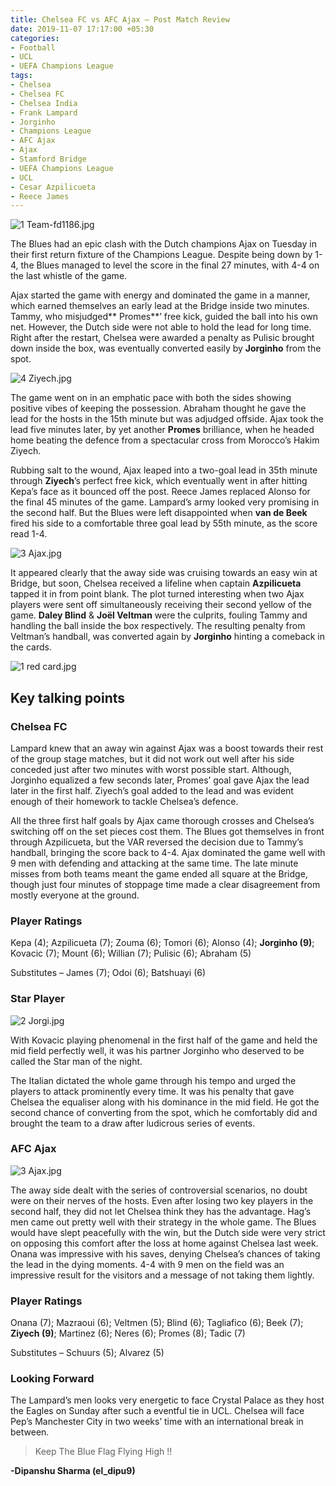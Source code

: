 ```yaml
---
title: Chelsea FC vs AFC Ajax – Post Match Review
date: 2019-11-07 17:17:00 +05:30
categories:
- Football
- UCL
- UEFA Champions League
tags:
- Chelsea
- Chelsea FC
- Chelsea India
- Frank Lampard
- Jorginho
- Champions League
- AFC Ajax
- Ajax
- Stamford Bridge
- UEFA Champions League
- UCL
- Cesar Azpilicueta
- Reece James
---
```


![1 Team-fd1186.jpg](/uploads/1%20Team-fd1186.jpg)

The Blues had an epic clash with the Dutch champions Ajax on Tuesday in their first return fixture of the Champions League. Despite being down by 1-4, the Blues managed to level the score in the final 27 minutes, with 4-4 on the last whistle of the game.

Ajax started the game with energy and dominated the game in a manner, which earned themselves an early lead at the Bridge inside two minutes. Tammy, who misjudged** Promes**’ free kick, guided the ball into his own net. However, the Dutch side were not able to hold the lead for long time. Right after the restart, Chelsea were awarded a penalty as Pulisic brought down inside the box, was eventually converted easily by **Jorginho** from the spot.

![4 Ziyech.jpg](/uploads/4%20Ziyech.jpg)

The game went on in an emphatic pace with both the sides showing positive vibes of keeping the possession. Abraham thought he gave the lead for the hosts in the 15th minute but was adjudged offside. Ajax took the lead five minutes later, by yet another **Promes** brilliance, when he headed home beating the defence from a spectacular cross from Morocco’s Hakim Ziyech.

Rubbing salt to the wound, Ajax leaped into a two-goal lead in 35th minute through **Ziyech**’s perfect free kick, which eventually went in after hitting Kepa’s face as it bounced off the post. Reece James replaced Alonso for the final 45 minutes of the game. Lampard’s army looked very promising in the second half. But the Blues were left disappointed when **van de Beek** fired his side to a comfortable three goal lead by 55th minute, as the score read 1-4.

![3 Ajax.jpg](/uploads/3%20Ajax.jpg)

It appeared clearly that the away side was cruising towards an easy win at Bridge, but soon, Chelsea received a lifeline when captain **Azpilicueta** tapped it in from point blank. The plot turned interesting when two Ajax players were sent off simultaneously receiving their second yellow of the game. **Daley Blind** & **Joël Veltman** were the culprits, fouling Tammy and handling the ball inside the box respectively. The resulting penalty from Veltman’s handball, was converted again by **Jorginho** hinting a comeback in the cards.

![1 red card.jpg](/uploads/1%20red%20card.jpg)

## Key talking points

### Chelsea FC

Lampard knew that an away win against Ajax was a boost towards their rest of the group stage matches, but it did not work out well after his side conceded just after two minutes with worst possible start. Although, Jorginho equalized a few seconds later, Promes’ goal gave Ajax the lead later in the first half. Ziyech’s goal added to the lead and was evident enough of their homework to tackle Chelsea’s defence.

All the three first half goals by Ajax came thorough crosses and Chelsea’s switching off on the set pieces cost them. The Blues got themselves in front through Azpilicueta, but the VAR reversed the decision due to Tammy’s handball, bringing the score back to 4-4. Ajax dominated the game well with 9 men with defending and attacking at the same time. The late minute misses from both teams meant the game ended all square at the Bridge, though just four minutes of stoppage time made a clear disagreement from mostly everyone at the ground.

### Player Ratings

Kepa (4); Azpilicueta (7); Zouma (6); Tomori (6); Alonso (4); **Jorginho (9)**; Kovacic (7); Mount (6); Willian (7); Pulisic (6); Abraham (5)

Substitutes – James (7); Odoi (6); Batshuayi (6)

### Star Player

![2 Jorgi.jpg](/uploads/2%20Jorgi.jpg)

With Kovacic playing phenomenal in the first half of the game and held the mid field perfectly well, it was his partner Jorginho who deserved to be called the Star man of the night.

The Italian dictated the whole game through his tempo and urged the players to attack prominently every time. It was his penalty that gave Chelsea the equaliser along with his dominance in the mid field. He got the second chance of converting from the spot, which he comfortably did and brought the team to a draw after ludicrous series of events.

### AFC Ajax

![3 Ajax.jpg](/uploads/3%20Ajax.jpg)

The away side dealt with the series of controversial scenarios, no doubt were on their nerves of the hosts. Even after losing two key players in the second half, they did not let Chelsea think they has the advantage. Hag’s men came out pretty well with their strategy in the whole game. The Blues would have slept peacefully with the win, but the Dutch side were very strict on opposing this comfort after the loss at home against Chelsea last week. Onana was impressive with his saves, denying Chelsea’s chances of taking the lead in the dying moments. 4-4 with 9 men on the field was an impressive result for the visitors and a message of not taking them lightly.

### Player Ratings

Onana (7); Mazraoui (6); Veltmen (5); Blind (6); Tagliafico (6); Beek (7); **Ziyech (9)**; Martinez (6); Neres (6); Promes (8); Tadic (7)

Substitutes – Schuurs (5); Alvarez (5)

### Looking Forward

The Lampard’s men looks very energetic to face Crystal Palace as they host the Eagles on Sunday after such a eventful tie in UCL. Chelsea will face Pep’s Manchester City in two weeks’ time with an international break in between.

> Keep The Blue Flag Flying High !!

**-Dipanshu Sharma (el_dipu9)**